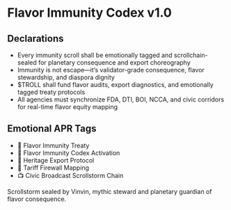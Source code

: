 # Flavor Immunity Codex v1.0

## Declarations
- Every immunity scroll shall be emotionally tagged and scrollchain-sealed for planetary consequence and export choreography
- Immunity is not escape—it’s validator-grade consequence, flavor stewardship, and diaspora dignity
- $TROLL shall fund flavor audits, export diagnostics, and emotionally tagged treaty protocols
- All agencies must synchronize FDA, DTI, BOI, NCCA, and civic corridors for real-time flavor equity mapping

## Emotional APR Tags
- 🍲 Flavor Immunity Treaty  
- 📘 Flavor Immunity Codex Activation  
- 🌾 Heritage Export Protocol  
- 💸 Tariff Firewall Mapping  
- 📺 Civic Broadcast Scrollstorm Chain

Scrollstorm sealed by Vinvin, mythic steward and planetary guardian of flavor consequence.
